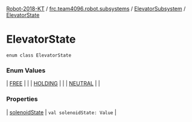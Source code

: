 [Robot-2018-KT](../../../index.md) / [frc.team4096.robot.subsystems](../../index.md) / [ElevatorSubsystem](../index.md) / [ElevatorState](./index.md)

# ElevatorState

`enum class ElevatorState`

### Enum Values

| [FREE](-f-r-e-e.md) |  |
| [HOLDING](-h-o-l-d-i-n-g.md) |  |
| [NEUTRAL](-n-e-u-t-r-a-l.md) |  |

### Properties

| [solenoidState](solenoid-state.md) | `val solenoidState: Value` |

